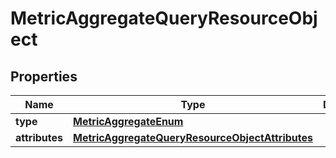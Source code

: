 # MetricAggregateQueryResourceObject

## Properties
Name | Type | Description | Notes
------------ | ------------- | ------------- | -------------
**type** | [**MetricAggregateEnum**](MetricAggregateEnum.md) |  | 
**attributes** | [**MetricAggregateQueryResourceObjectAttributes**](MetricAggregateQueryResourceObjectAttributes.md) |  | 
